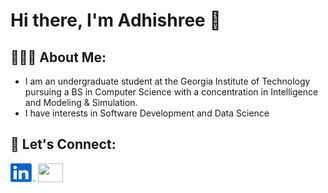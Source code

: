 # Hi there, I'm Adhishree 👋


## 👩🏻‍💻 About Me:
- I am an undergraduate student at the Georgia Institute of Technology pursuing a BS in Computer Science with a concentration in Intelligence and Modeling & Simulation.
- I have interests in Software Development and Data Science


## 🤝 Let's Connect:
[<img src="linkedin.svg" height="30" width="40">](https://www.linkedin.com/in/adhishree-kadam/)
[<img src="gmail.svg" height="30" width="40">](mailto:kadam.adhishree@gmail.com)



<!--
**adhishreekadam/adhishreekadam** is a ✨ _special_ ✨ repository because its `README.md` (this file) appears on your GitHub profile.

Here are some ideas to get you started:

- 🔭 I’m currently working on ...
- 🌱 I’m currently learning ...
- 👯 I’m looking to collaborate on ...
- 🤔 I’m looking for help with ...
- 💬 Ask me about ...
- 📫 How to reach me: ...
- 😄 Pronouns: ...
- ⚡ Fun fact: ...
-->
